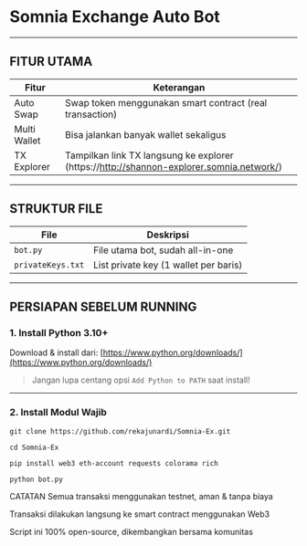 # Somnia Exchange Auto Bot
---

## FITUR UTAMA

| Fitur              | Keterangan                                                                               |
|--------------------|------------------------------------------------------------------------------------------|
| Auto Swap          | Swap token menggunakan smart contract (real transaction)                                 |
| Multi Wallet       | Bisa jalankan banyak wallet sekaligus                                                    |
| TX Explorer        | Tampilkan link TX langsung ke explorer (https://http://shannon-explorer.somnia.network/) |

---

## STRUKTUR FILE

| File              | Deskripsi                                                               |
|-------------------|-------------------------------------------------------------------------|
| `bot.py`          | File utama bot, sudah all-in-one                                        |
| `privateKeys.txt` | List private key (1 wallet per baris)                                   |

---

## PERSIAPAN SEBELUM RUNNING

### 1. Install Python 3.10+
Download & install dari: [https://www.python.org/downloads/](https://www.python.org/downloads/)

> Jangan lupa centang opsi `Add Python to PATH` saat install!

---

### 2. Install Modul Wajib

```
git clone https://github.com/rekajunardi/Somnia-Ex.git
```
```
cd Somnia-Ex
```
```
pip install web3 eth-account requests colorama rich
```
```
python bot.py
```

CATATAN
Semua transaksi menggunakan testnet, aman & tanpa biaya

Transaksi dilakukan langsung ke smart contract menggunakan Web3 

Script ini 100% open-source, dikembangkan bersama komunitas
